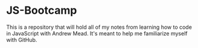 # JS-Bootcamp
This is a repository that will hold all of my notes from learning how to code in JavaScript with Andrew Mead. It's meant to help me familiarize myself with GitHub. 
